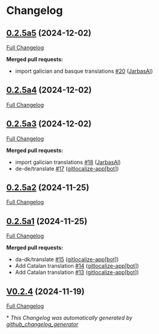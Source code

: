 # Changelog

## [0.2.5a5](https://github.com/OpenVoiceOS/ovos-skill-audio-recording/tree/0.2.5a5) (2024-12-02)

[Full Changelog](https://github.com/OpenVoiceOS/ovos-skill-audio-recording/compare/0.2.5a4...0.2.5a5)

**Merged pull requests:**

- import galician and basque translations [\#20](https://github.com/OpenVoiceOS/ovos-skill-audio-recording/pull/20) ([JarbasAl](https://github.com/JarbasAl))

## [0.2.5a4](https://github.com/OpenVoiceOS/ovos-skill-audio-recording/tree/0.2.5a4) (2024-12-02)

[Full Changelog](https://github.com/OpenVoiceOS/ovos-skill-audio-recording/compare/0.2.5a3...0.2.5a4)

## [0.2.5a3](https://github.com/OpenVoiceOS/ovos-skill-audio-recording/tree/0.2.5a3) (2024-12-02)

[Full Changelog](https://github.com/OpenVoiceOS/ovos-skill-audio-recording/compare/0.2.5a2...0.2.5a3)

**Merged pull requests:**

- import galician translations [\#18](https://github.com/OpenVoiceOS/ovos-skill-audio-recording/pull/18) ([JarbasAl](https://github.com/JarbasAl))
- de-de/translate [\#17](https://github.com/OpenVoiceOS/ovos-skill-audio-recording/pull/17) ([gitlocalize-app[bot]](https://github.com/apps/gitlocalize-app))

## [0.2.5a2](https://github.com/OpenVoiceOS/ovos-skill-audio-recording/tree/0.2.5a2) (2024-11-25)

[Full Changelog](https://github.com/OpenVoiceOS/ovos-skill-audio-recording/compare/0.2.5a1...0.2.5a2)

## [0.2.5a1](https://github.com/OpenVoiceOS/ovos-skill-audio-recording/tree/0.2.5a1) (2024-11-25)

[Full Changelog](https://github.com/OpenVoiceOS/ovos-skill-audio-recording/compare/V0.2.4...0.2.5a1)

**Merged pull requests:**

- da-dk/translate [\#15](https://github.com/OpenVoiceOS/ovos-skill-audio-recording/pull/15) ([gitlocalize-app[bot]](https://github.com/apps/gitlocalize-app))
- Add Catalan translation [\#14](https://github.com/OpenVoiceOS/ovos-skill-audio-recording/pull/14) ([gitlocalize-app[bot]](https://github.com/apps/gitlocalize-app))
- Add Catalan translation [\#13](https://github.com/OpenVoiceOS/ovos-skill-audio-recording/pull/13) ([gitlocalize-app[bot]](https://github.com/apps/gitlocalize-app))

## [V0.2.4](https://github.com/OpenVoiceOS/ovos-skill-audio-recording/tree/V0.2.4) (2024-11-19)

[Full Changelog](https://github.com/OpenVoiceOS/ovos-skill-audio-recording/compare/0.2.4...V0.2.4)



\* *This Changelog was automatically generated by [github_changelog_generator](https://github.com/github-changelog-generator/github-changelog-generator)*
